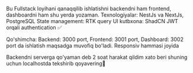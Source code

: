 Bu Fullstack loyihani qanaqqilib ishlatishni backendni ham frontend, dashboardni ham shu yerda yozaman.
Texnologiyalar: NestJs va NextJs, PostgreSQL
State management: RTK query
UI kutbxona: ShadCN
JWT orqali authentication ✅


Qo'shimcha: Backend: 3000 port, Frontend: 3001 port, Dashboard: 3002 port da ishlatish maqsadga muvofiq bo'ladi.
Responsiv hammasi joyida

Backendni serverga qo'yaman deb 2 soat harakat qildim xato beri shuning uchun localhostda tekshirib qoyavering🥲
